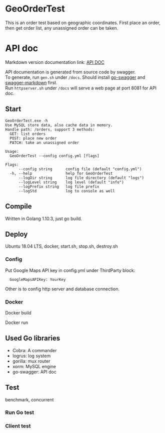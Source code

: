# GeoOrderTest

This is an order test based on geographic coordinates. First place an order, then get order list, any unassigned order can be taken.


# API doc 

Markdown version documentation link: [API DOC](docs/swagger.md)

API documentation is generated from source code by swagger.  
To generate, run `gen.sh` under `/docs`. Should install [go-swagger](https://goswagger.io/) and [swagger-markdown](https://www.npmjs.com/package/swagger-markdown) first.  
Run `httpserver.sh` under `/docs` will serve a web page at port 8081 for API doc.

## Start

```
GeoOrderTest.exe -h
Use MySQL store data, also cache data in memory.
Handle path: /orders, support 3 methods:
  GET: list orders
  POST: place new order
  PATCH: take an unassigned order

Usage:
  GeoOrderTest --config config.yml [flags]

Flags:
      --config string      config file (default "config.yml")
  -h, --help               help for GeoOrderTest
      --logDir string      log file directory (default "logs")
      --logLevel string    log level (default "info")
      --logPrefix string   log file prefix
      --logStd             log to console as well
```

## Compile

Written in Golang 1.10.3, just go build.

## Deploy

Ubuntu 18.04 LTS, docker, start.sh, stop.sh, destroy.sh

### Config

Put Google Maps API key in config.yml under ThirdParty block:

`  GoogleMapsAPIKey: YourKey`

Other is to config http server and database connection.

### Docker

Docker build

Docker run

## Used Go libraries

- Cobra: A commander
- logrus: log system
- gorilla: mux router
- xorm: MySQL engine
- go-swagger: API doc

## Test

benchmark, concurrent

### Run Go test

### Client test
